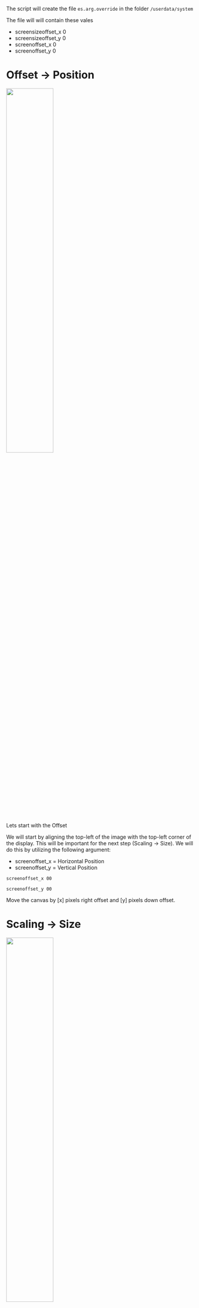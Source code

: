 The script will create the file `es.arg.override` in the folder
`/userdata/system`

The file will will contain these vales
* screensizeoffset_x 0
* screensizeoffset_y 0
* screenoffset_x 0
* screenoffset_y 0 

# Offset -> Position

<img src="https://github.com/ZFEbHVUE/Batocera-CRT-Script/blob/main/wiki_page/offset_crt.png" width=50% height=50%>

Lets start with the Offset

We will start by aligning the top-left of the image with the top-left corner of the display. This will be important for the next step (Scaling -> Size). We will do this by utilizing the following argument: 


* screenoffset_x = Horizontal Position
* screenoffset_y = Vertical Position

`screenoffset_x 00`

`screenoffset_y 00`

Move the canvas by [x] pixels right offset and [y] pixels down offset.

# Scaling -> Size
<img src="https://github.com/ZFEbHVUE/Batocera-CRT-Script/blob/main/wiki_page/scaling_crt.png" width=50% height=50%>

Top-left is the anchor, increasing will stretch the image out to the right and downwards; decreasing will squash the image from the right side toward the left and from the bottom upwards.

* screensizeoffset_x = width
* screensizeoffset_y = height

`screensizeoffset_x 00`

`screensizeoffset_y 00`

# Example 

If your resolution is `640 480` and you put for example

`screensizeoffset_x 10`

`screensizeoffset_y -10`

`screenoffset_x -5`

`screenoffset_y 5`

You will get in the result:

`es.customsargs=--screensize 650 470 --screenoffset -5 5`

In  `batocera.conf`

And each time your re-use the script.  

The file `/userdata/system/es.arg.override` will be erased so make a backup.
